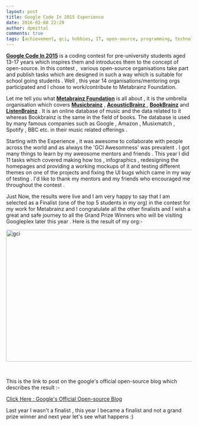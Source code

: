 ```yaml
---
layout: post
title: Google Code In 2015 Experience
date: 2016-02-08 22:29
author: dpmittal
comments: true
tags: [achievement, gci, hobbies, IT, open-source, programming, technology]
---
```

<a href="https://developers.google.com/open-source/gci/" target="_blank"><strong>Google Code In 2015</strong></a> is a coding contest for pre-university students aged 13-17 years which inspires them and introduces them to the concept of open-source. In this contest ,  various open-source organisations take part and publish tasks which are designed in such a way which is suitable for school going students . Well , this year 14 organisations/mentoring orgs participated and I chose to work/contribute to Metabrainz Foundation.

Let me tell you what <strong><a href="https://metabrainz.org/" target="_blank">Metabrainz Foundation</a></strong> is all about , it is the umbrella organisation which covers <strong><a href="https://musicbrainz.org/" target="_blank">Musicbrainz</a></strong> , <a href="http://acousticbrainz.org/" target="_blank"><strong>AcousticBrainz</strong> </a>, <strong><a href="https://bookbrainz.org/" target="_blank">BookBrainz</a></strong> and <strong><a href="https://listenbrainz.org/" target="_blank">ListenBrainz</a></strong> . It is an online database of music and the data related to it whereas Bookbrainz is the same in the field of books. The database is used by many famous companies such as Google , Amazon , Musixmatch , Spotify , BBC etc. in their music related offerings .

Starting with the Experience , it was awesome to collaborate with people across the world and as always the 'GCI Awesomness' was prevalent . I got many things to learn by my aweosome mentors and friends . This year I did 11 tasks which covered making how tos , infographics , redesigning the homepages and providing a working mockups of it and testing different themes on one of the projects and fixing the UI bugs which came in my way of testing . I'd like to thank my mentors and my friends who encouraged me throughout the contest .

Just Now, the results were live and I am very happy to say that I am selected as a Finalist (one of the top 5 students in my org) in the contest for my work for Metabrainz and I congratulate all the other finalists and I wish a great and safe journey to all the Grand Prize Winners who will be visiting Googleplex later this year . Here is the result of my org:-

<img src="{{ site.baseurl }}/images/gci16.jpg" alt="gci" width="528" height="358" /> <br>

&nbsp;

This is the link to post on the google's official open-source blog which describes the result :-

<a href="http://google-opensource.blogspot.in/2016/02/announcing-google-code-in-2015-winners.html" target="_blank">Click Here : Google's Official Open-source Blog</a>

Last year I wasn't a finalist , this year I became a finalist and not a grand prize winner and next year let's see what happens :)
